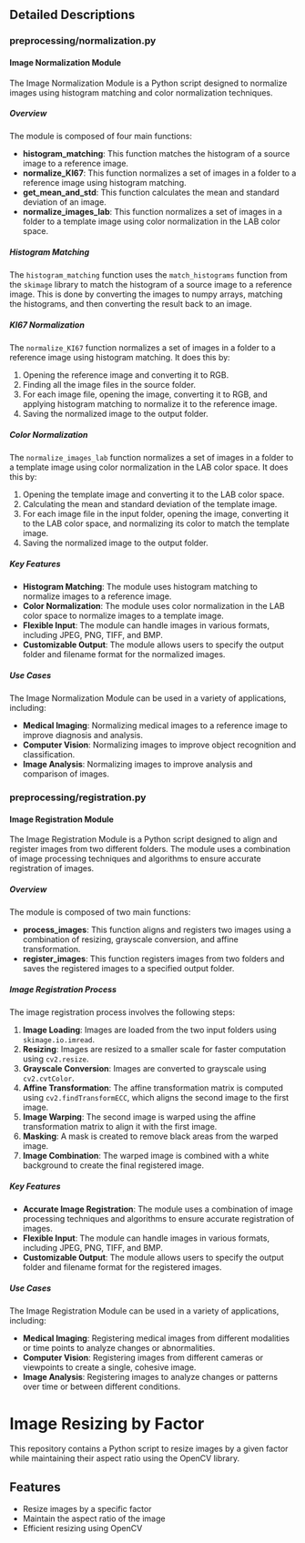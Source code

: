 ## Detailed Descriptions

### preprocessing/normalization.py

#### Image Normalization Module

The Image Normalization Module is a Python script designed to normalize images using histogram matching and color normalization techniques.

##### Overview

The module is composed of four main functions:

- **histogram_matching**: This function matches the histogram of a source image to a reference image.
- **normalize_KI67**: This function normalizes a set of images in a folder to a reference image using histogram matching.
- **get_mean_and_std**: This function calculates the mean and standard deviation of an image.
- **normalize_images_lab**: This function normalizes a set of images in a folder to a template image using color normalization in the LAB color space.

##### Histogram Matching

The `histogram_matching` function uses the `match_histograms` function from the `skimage` library to match the histogram of a source image to a reference image. This is done by converting the images to numpy arrays, matching the histograms, and then converting the result back to an image.

##### KI67 Normalization

The `normalize_KI67` function normalizes a set of images in a folder to a reference image using histogram matching. It does this by:
1. Opening the reference image and converting it to RGB.
2. Finding all the image files in the source folder.
3. For each image file, opening the image, converting it to RGB, and applying histogram matching to normalize it to the reference image.
4. Saving the normalized image to the output folder.

##### Color Normalization

The `normalize_images_lab` function normalizes a set of images in a folder to a template image using color normalization in the LAB color space. It does this by:
1. Opening the template image and converting it to the LAB color space.
2. Calculating the mean and standard deviation of the template image.
3. For each image file in the input folder, opening the image, converting it to the LAB color space, and normalizing its color to match the template image.
4. Saving the normalized image to the output folder.

##### Key Features

- **Histogram Matching**: The module uses histogram matching to normalize images to a reference image.
- **Color Normalization**: The module uses color normalization in the LAB color space to normalize images to a template image.
- **Flexible Input**: The module can handle images in various formats, including JPEG, PNG, TIFF, and BMP.
- **Customizable Output**: The module allows users to specify the output folder and filename format for the normalized images.

##### Use Cases

The Image Normalization Module can be used in a variety of applications, including:
- **Medical Imaging**: Normalizing medical images to a reference image to improve diagnosis and analysis.
- **Computer Vision**: Normalizing images to improve object recognition and classification.
- **Image Analysis**: Normalizing images to improve analysis and comparison of images.

### preprocessing/registration.py

#### Image Registration Module

The Image Registration Module is a Python script designed to align and register images from two different folders. The module uses a combination of image processing techniques and algorithms to ensure accurate registration of images.

##### Overview

The module is composed of two main functions:
- **process_images**: This function aligns and registers two images using a combination of resizing, grayscale conversion, and affine transformation.
- **register_images**: This function registers images from two folders and saves the registered images to a specified output folder.

##### Image Registration Process

The image registration process involves the following steps:

1. **Image Loading**: Images are loaded from the two input folders using `skimage.io.imread`.
2. **Resizing**: Images are resized to a smaller scale for faster computation using `cv2.resize`.
3. **Grayscale Conversion**: Images are converted to grayscale using `cv2.cvtColor`.
4. **Affine Transformation**: The affine transformation matrix is computed using `cv2.findTransformECC`, which aligns the second image to the first image.
5. **Image Warping**: The second image is warped using the affine transformation matrix to align it with the first image.
6. **Masking**: A mask is created to remove black areas from the warped image.
7. **Image Combination**: The warped image is combined with a white background to create the final registered image.

##### Key Features

- **Accurate Image Registration**: The module uses a combination of image processing techniques and algorithms to ensure accurate registration of images.
- **Flexible Input**: The module can handle images in various formats, including JPEG, PNG, TIFF, and BMP.
- **Customizable Output**: The module allows users to specify the output folder and filename format for the registered images.

##### Use Cases

The Image Registration Module can be used in a variety of applications, including:
- **Medical Imaging**: Registering medical images from different modalities or time points to analyze changes or abnormalities.
- **Computer Vision**: Registering images from different cameras or viewpoints to create a single, cohesive image.
- **Image Analysis**: Registering images to analyze changes or patterns over time or between different conditions.


# Image Resizing by Factor

This repository contains a Python script to resize images by a given factor while maintaining their aspect ratio using the OpenCV library.

## Features

- Resize images by a specific factor
- Maintain the aspect ratio of the image
- Efficient resizing using OpenCV
